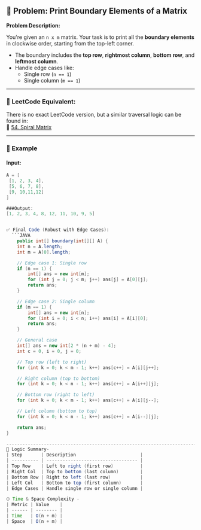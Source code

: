 ## 🧱 Problem: Print Boundary Elements of a Matrix

**Problem Description:**

You're given an `n x m` matrix. Your task is to print all the **boundary elements** in clockwise order, starting from the top-left corner.

- The boundary includes the **top row**, **rightmost column**, **bottom row**, and **leftmost column**.
- Handle edge cases like:
  - Single row (`n == 1`)
  - Single column (`m == 1`)

---

### 🔗 LeetCode Equivalent:
There is no exact LeetCode version, but a similar traversal logic can be found in:  
🔗 [54. Spiral Matrix](https://leetcode.com/problems/spiral-matrix/)

---

### 📘 Example

#### Input:
```java
A = [
 [1, 2, 3, 4],
 [5, 6, 7, 8],
 [9, 10,11,12]
]

###Output:
[1, 2, 3, 4, 8, 12, 11, 10, 9, 5]


✅ Final Code (Robust with Edge Cases):
  ```JAVA
    public int[] boundary(int[][] A) {
    int n = A.length;
    int m = A[0].length;

    // Edge case 1: Single row
    if (n == 1) {
        int[] ans = new int[m];
        for (int j = 0; j < m; j++) ans[j] = A[0][j];
        return ans;
    }

    // Edge case 2: Single column
    if (m == 1) {
        int[] ans = new int[n];
        for (int i = 0; i < n; i++) ans[i] = A[i][0];
        return ans;
    }

    // General case
    int[] ans = new int[2 * (n + m) - 4];
    int c = 0, i = 0, j = 0;

    // Top row (left to right)
    for (int k = 0; k < m - 1; k++) ans[c++] = A[i][j++];

    // Right column (top to bottom)
    for (int k = 0; k < n - 1; k++) ans[c++] = A[i++][j];

    // Bottom row (right to left)
    for (int k = 0; k < m - 1; k++) ans[c++] = A[i][j--];

    // Left column (bottom to top)
    for (int k = 0; k < n - 1; k++) ans[c++] = A[i--][j];

    return ans;
}

-----------------------------------------------------------------------------
🧠 Logic Summary-
| Step       | Description                        |
| ---------- | ---------------------------------- |
| Top Row    | Left to right (first row)          |
| Right Col  | Top to bottom (last column)        |
| Bottom Row | Right to left (last row)           |
| Left Col   | Bottom to top (first column)       |
| Edge Cases | Handle single row or single column |

⏱ Time & Space Complexity - 
| Metric | Value    |
| ------ | -------- |
| Time   | O(n + m) |
| Space  | O(n + m) |


